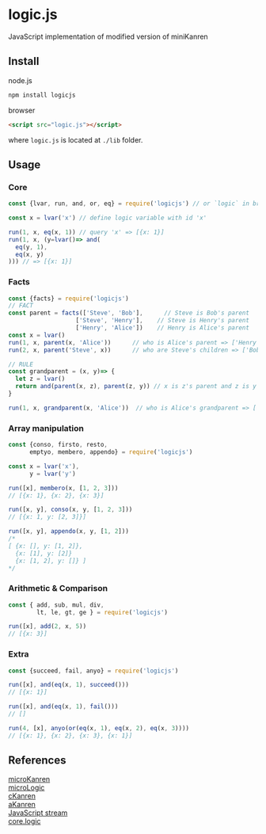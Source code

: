 # logic.js
JavaScript implementation of modified version of miniKanren

## Install
node.js
```sh
npm install logicjs
```

browser
```html
<script src="logic.js"></script>
```
where `logic.js` is located at `./lib` folder.  

## Usage
### Core
```javascript
const {lvar, run, and, or, eq} = require('logicjs') // or `logic` in browser

const x = lvar('x') // define logic variable with id 'x'

run(1, x, eq(x, 1)) // query 'x' => [{x: 1}]
run(1, x, (y=lvar()=> and(
  eq(y, 1),
  eq(x, y)
))) // => [{x: 1}]
```

### Facts
```javascript
const {facts} = require('logicjs')
// FACT
const parent = facts(['Steve', 'Bob'],      // Steve is Bob's parent
                   ['Steve', 'Henry'],    // Steve is Henry's parent
                   ['Henry', 'Alice'])    // Henry is Alice's parent
const x = lvar()
run(1, x, parent(x, 'Alice'))      // who is Alice's parent => ['Henry']
run(2, x, parent('Steve', x))      // who are Steve's children => ['Bob', 'Henry']

// RULE
const grandparent = (x, y)=> {
  let z = lvar()
  return and(parent(x, z), parent(z, y)) // x is z's parent and z is y's parent => x is y's parent
}

run(1, x, grandparent(x, 'Alice'))  // who is Alice's grandparent => ['Steve']
```

### Array manipulation
```javascript
const {conso, firsto, resto,
      emptyo, membero, appendo} = require('logicjs')

const x = lvar('x'),
      y = lvar('y')

run([x], membero(x, [1, 2, 3]))
// [{x: 1}, {x: 2}, {x: 3}]

run([x, y], conso(x, y, [1, 2, 3]))
// [{x: 1, y: [2, 3]}]

run([x, y], appendo(x, y, [1, 2]))
/*
[ {x: [], y: [1, 2]},
  {x: [1], y: [2]}
  {x: [1, 2], y: []} ]
*/
```

### Arithmetic & Comparison
```javascript
const { add, sub, mul, div,
        lt, le, gt, ge } = require('logicjs')

run([x], add(2, x, 5))
// [{x: 3}]
```

### Extra
```javascript
const {succeed, fail, anyo} = require('logicjs')

run([x], and(eq(x, 1), succeed()))
// [{x: 1}]

run([x], and(eq(x, 1), fail()))
// []

run(4, [x], anyo(or(eq(x, 1), eq(x, 2), eq(x, 3))))
// [{x: 1}, {x: 2}, {x: 3}, {x: 1}]
```


## References
[microKanren](http://webyrd.net/scheme-2013/papers/HemannMuKanren2013.pdf)  
[microLogic](http://mullr.github.io/micrologic/literate.html)  
[cKanren](https://github.com/clojure/core.logic)  
[aKanren](http://webyrd.net/)  
[JavaScript stream](http://blog.jeremyfairbank.com/javascript/functional-javascript-streams-2/)  
[core.logic](https://github.com/clojure/core.logic/wiki/A-Core.logic-Primer#Introduction)